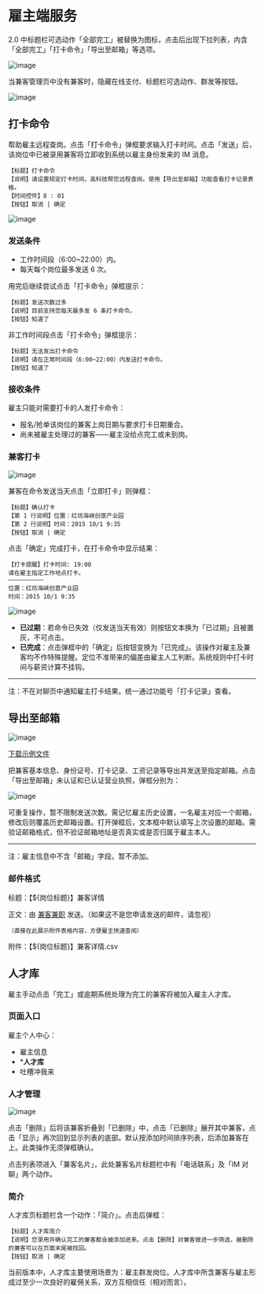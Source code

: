 # 雇主端服务

2.0 中标题栏可选动作「全部完工」被替换为图标，点击后出现下拉列表，内含「全部完工」「打卡命令」「导出至邮箱」等选项。

![image](img/checkin-order.png)

当兼客管理页中没有兼客时，隐藏在线支付、标题栏可选动作、群发等按钮。

![image](img/兼客管理空.png)

## 打卡命令
帮助雇主远程查岗。点击「打卡命令」弹框要求输入打卡时间。点击「发送」后，该岗位中已被录用兼客将立即收到系统以雇主身份发来的 IM 消息。

```
【标题】打卡命令
【说明】请设置规定打卡时间，高科技帮您远程查岗。使用【导出至邮箱】功能查看打卡记录表格。
【时间控件】8 : 01
【按钮】取消 | 确定
```

![image](img/打卡命令@2x.png)

### 发送条件
- 工作时间段（6:00~22:00）内。
- 每天每个岗位最多发送 6 次。

用完后继续尝试点击「打卡命令」弹框提示：

```
【标题】发送次数过多
【说明】目前支持您每天最多发 6 条打卡命令。
【按钮】知道了
```

非工作时间段点击「打卡命令」弹框提示：

```
【标题】无法发出打卡命令
【说明】请在正常时间段（6:00~22:00）内发送打卡命令。
【按钮】知道了
```

### 接收条件
雇主只能对需要打卡的人发打卡命令：

- 报名/抢单该岗位的兼客上岗日期与要求打卡日期重合。
- 尚未被雇主处理过的兼客——雇主没给点完工或未到岗。

### 兼客打卡
![image](img/checkin.png)

兼客在命令发送当天点击「立即打卡」则弹框：

```
【标题】确认打卡
【第 1 行说明】位置：红坊海峡创意产业园
【第 2 行说明】时间：2015 10/1 9:35
【按钮】取消 | 确定
```

点击「确定」完成打卡，在打卡命令中显示结果：

```
【打卡提醒】打卡时间: 19:00
请在雇主指定工作地点打卡。
——————————
位置：红坊海峡创意产业园
时间：2015 10/1 9:35
```

![image](img/打卡命令按钮.png)

- **已过期**：若命令已失效（仅发送当天有效）则按钮文本换为「已过期」且被置灰，不可点击。
- **已完成**：点击弹框中的「确定」后按钮变换为「已完成」。该操作对雇主及兼客均不作特殊提醒。定位不准带来的偏差由雇主人工判断。系统规则中打卡时间与薪资计算不挂钩。

--------------------
注：不在对聊页中通知雇主打卡结果。统一通过功能号「打卡记录」查看。

## 导出至邮箱
![image](img/excel.png)

[下载示例文件](https://attachments.tower.im/tower/255aa3215c20447bb852305c4cbf8329?download=true&filename=%E3%80%908090+%E6%97%B6%E5%B0%9A%E5%B9%BF%E5%9C%BA%E5%8F%91%E5%8D%95%E3%80%91%E5%85%BC%E5%AE%A2%E8%AF%A6%E6%83%85.xlsx)

把兼客基本信息、身份证号、打卡记录、工资记录等导出并发送至指定邮箱。点击「导出至邮箱」未认证和已认证营业执照，弹框分别为：

![image](img/邮箱@1x.png)

可重复操作，暂不限制发送次数。需记忆雇主历史设置，一名雇主对应一个邮箱，修改后则覆盖历史邮箱设置。打开弹框后，文本框中默认填写上次设置的邮箱。需验证邮箱格式，但不验证邮箱地址是否真实或是否归属于雇主本人。

--------------------
注：雇主信息中不含「邮箱」字段。暂不添加。

### 邮件格式
标题：【${岗位标题}】兼客详情

正文：由 [兼客兼职](http://jianke.cc) 发送。（如果这不是您申请发送的邮件，请忽视）

```
（直接在此展示附件表格内容，方便雇主快速查阅）
```


附件：【${岗位标题}】兼客详情.csv

## 人才库
雇主手动点击「完工」或逾期系统处理为完工的兼客将被加入雇主人才库。

### 页面入口
雇主个人中心：

- 雇主信息
- ***人才库**
- 吐槽冲我来

### 人才管理
![image](img/talent-pool.png)

点击「删除」后将该兼客折叠到「已删除」中，点击「已删除」展开其中兼客，点击「显示」再次回到显示列表的底部。默认按添加时间排序列表，后添加兼客在上。此类操作无须弹框确认。

点击列表项进入「兼客名片」，此处兼客名片标题栏中有「电话联系」及「IM 对聊」两个动作。

### 简介
人才库页标题栏含一个动作：「简介」。点击后弹框：

```
【标题】人才库简介
【说明】您录用并确认完工的兼客都会被添加进来。点击【删除】对兼客做进一步筛选，被删除的兼客可以在页面末尾被找回。
【按钮】取消 | 确定
```

当前版本中，人才库主要使用场景为：雇主群发岗位。人才库中所含兼客与雇主形成过至少一次良好的雇佣关系，双方互相信任（相对而言）。

